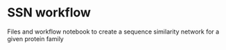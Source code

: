 # SSN workflow
Files and workflow notebook to create a sequence similarity network for a given protein family
